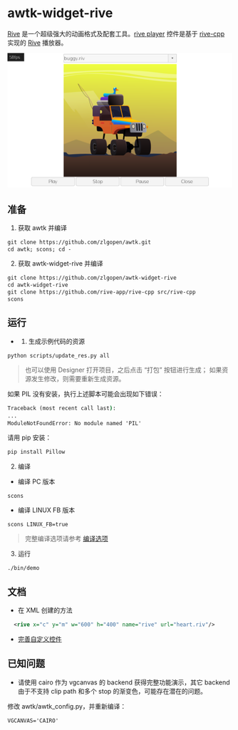# awtk-widget-rive

[Rive](https://rive.app/) 是一个超级强大的动画格式及配套工具。[rive player](https://github.com/zlgopen/awtk-widget-rive) 控件是基于 [rive-cpp](https://github.com/rive-app/rive-cpp) 实现的 [Rive](https://rive.app/) 播放器。

![](docs/images/ui.png)

## 准备

1. 获取 awtk 并编译

```
git clone https://github.com/zlgopen/awtk.git
cd awtk; scons; cd -
```

2. 获取 awtk-widget-rive 并编译 

```
git clone https://github.com/zlgopen/awtk-widget-rive
cd awtk-widget-rive
git clone https://github.com/rive-app/rive-cpp src/rive-cpp
scons
```

## 运行

* 1. 生成示例代码的资源

```
python scripts/update_res.py all
```
> 也可以使用 Designer 打开项目，之后点击 “打包” 按钮进行生成；
> 如果资源发生修改，则需要重新生成资源。

如果 PIL 没有安装，执行上述脚本可能会出现如下错误：
```cmd
Traceback (most recent call last):
...
ModuleNotFoundError: No module named 'PIL'
```
请用 pip 安装：
```cmd
pip install Pillow
```

2. 编译

* 编译 PC 版本

```
scons
```

* 编译 LINUX FB 版本

```
scons LINUX_FB=true
```

> 完整编译选项请参考 [编译选项](https://github.com/zlgopen/awtk-widget-generator/blob/master/docs/build_options.md)

3. 运行

```
./bin/demo
```

## 文档

* 在 XML 创建的方法

```xml
  <rive x="c" y="m" w="600" h="400" name="rive" url="heart.riv"/>
```

* [完善自定义控件](https://github.com/zlgopen/awtk-widget-generator/blob/master/docs/improve_generated_widget.md)

## 已知问题

* 请使用 cairo 作为 vgcanvas 的 backend 获得完整功能演示，其它 backend 由于不支持 clip path 和多个 stop 的渐变色，可能存在潜在的问题。

修改 awtk/awtk_config.py，并重新编译：

```
VGCANVAS='CAIRO'
```

